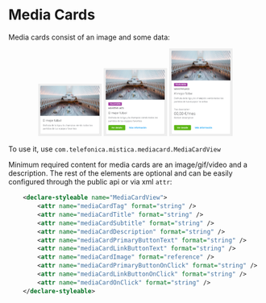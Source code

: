 # Media Cards

Media cards consist of an image and some data:

<p align="center">
    <img width="25%" src="../../../../../../../../doc/images/media_cards/mediaCard1.png">
    <img width="25%" src="../../../../../../../../doc/images/media_cards/mediaCard2.png">
    <img width="25%" src="../../../../../../../../doc/images/media_cards/mediaCard3.png">
</p>

To use it, use `com.telefonica.mistica.mediacard.MediaCardView`

Minimum required content for media cards are an image/gif/video and a description. The rest of the elements are optional and can be easily 
configured through the public api or via xml `attr`: 

```xml
    <declare-styleable name="MediaCardView">
        <attr name="mediaCardTag" format="string" />
        <attr name="mediaCardTitle" format="string" />
        <attr name="mediaCardSubtitle" format="string" />
        <attr name="mediaCardDescription" format="string" />
        <attr name="mediaCardPrimaryButtonText" format="string" />
        <attr name="mediaCardLinkButtonText" format="string" />
        <attr name="mediaCardImage" format="reference" />
        <attr name="mediaCardPrimaryButtonOnClick" format="string" />
        <attr name="mediaCardLinkButtonOnClick" format="string" />
        <attr name="mediaCardOnClick" format="string" />
    </declare-styleable>
```